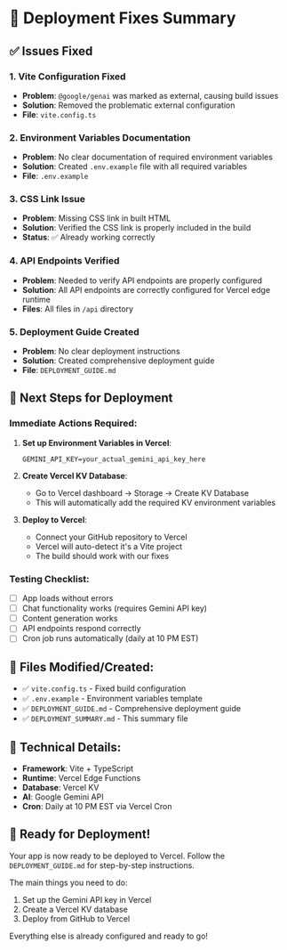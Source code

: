 # 🎯 Deployment Fixes Summary

## ✅ Issues Fixed

### 1. **Vite Configuration Fixed**
- **Problem**: `@google/genai` was marked as external, causing build issues
- **Solution**: Removed the problematic external configuration
- **File**: `vite.config.ts`

### 2. **Environment Variables Documentation**
- **Problem**: No clear documentation of required environment variables
- **Solution**: Created `.env.example` file with all required variables
- **File**: `.env.example`

### 3. **CSS Link Issue**
- **Problem**: Missing CSS link in built HTML
- **Solution**: Verified the CSS link is properly included in the build
- **Status**: ✅ Already working correctly

### 4. **API Endpoints Verified**
- **Problem**: Needed to verify API endpoints are properly configured
- **Solution**: All API endpoints are correctly configured for Vercel edge runtime
- **Files**: All files in `/api` directory

### 5. **Deployment Guide Created**
- **Problem**: No clear deployment instructions
- **Solution**: Created comprehensive deployment guide
- **File**: `DEPLOYMENT_GUIDE.md`

## 🚀 Next Steps for Deployment

### Immediate Actions Required:

1. **Set up Environment Variables in Vercel**:
   ```
   GEMINI_API_KEY=your_actual_gemini_api_key_here
   ```

2. **Create Vercel KV Database**:
   - Go to Vercel dashboard → Storage → Create KV Database
   - This will automatically add the required KV environment variables

3. **Deploy to Vercel**:
   - Connect your GitHub repository to Vercel
   - Vercel will auto-detect it's a Vite project
   - The build should work with our fixes

### Testing Checklist:

- [ ] App loads without errors
- [ ] Chat functionality works (requires Gemini API key)
- [ ] Content generation works
- [ ] API endpoints respond correctly
- [ ] Cron job runs automatically (daily at 10 PM EST)

## 📁 Files Modified/Created:

- ✅ `vite.config.ts` - Fixed build configuration
- ✅ `.env.example` - Environment variables template
- ✅ `DEPLOYMENT_GUIDE.md` - Comprehensive deployment guide
- ✅ `DEPLOYMENT_SUMMARY.md` - This summary file

## 🔧 Technical Details:

- **Framework**: Vite + TypeScript
- **Runtime**: Vercel Edge Functions
- **Database**: Vercel KV
- **AI**: Google Gemini API
- **Cron**: Daily at 10 PM EST via Vercel Cron

## 🎉 Ready for Deployment!

Your app is now ready to be deployed to Vercel. Follow the `DEPLOYMENT_GUIDE.md` for step-by-step instructions.

The main things you need to do:
1. Set up the Gemini API key in Vercel
2. Create a Vercel KV database
3. Deploy from GitHub to Vercel

Everything else is already configured and ready to go!
